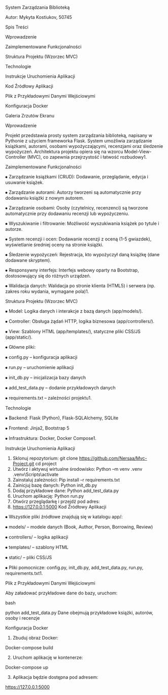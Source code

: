 System Zarządzania Biblioteką

Autor: Mykyta Kostiukov, 50745

Spis Treści

Wprowadzenie

Zaimplementowane Funkcjonalności

Struktura Projektu (Wzorzec MVC)

Technologie

Instrukcje Uruchomienia Aplikacji

Kod Źródłowy Aplikacji

Plik z Przykładowymi Danymi Wejściowymi

Konfiguracja Docker

Galeria Zrzutów Ekranu

Wprowadzenie

Projekt przedstawia prosty system zarządzania biblioteką, napisany w Pythonie z użyciem frameworka Flask. System umożliwia zarządzanie książkami, autorami, osobami wypożyczającymi, recenzjami oraz śledzenie wypożyczeń. Architektura projektu opiera się na wzorcu Model-View-Controller (MVC), co zapewnia przejrzystość i łatwość rozbudowy1.

Zaimplementowane Funkcjonalności

⦁	Zarządzanie książkami (CRUD): Dodawanie, przeglądanie, edycja i usuwanie książek.

⦁	Zarządzanie autorami: Autorzy tworzeni są automatycznie przy dodawaniu książki z nowym autorem.

⦁	Zarządzanie osobami: Osoby (czytelnicy, recenzenci) są tworzone automatycznie przy dodawaniu recenzji lub wypożyczeniu.

⦁	Wyszukiwanie i filtrowanie: Możliwość wyszukiwania książek po tytule i autorze.

⦁	System recenzji i ocen: Dodawanie recenzji z oceną (1-5 gwiazdek), wyświetlanie średniej oceny na stronie książki.

⦁	Śledzenie wypożyczeń: Rejestracja, kto wypożyczył daną książkę (dane dodawane skryptem).

⦁	Responsywny interfejs: Interfejs webowy oparty na Bootstrap, dostosowujący się do różnych urządzeń.

⦁	Walidacja danych: Walidacja po stronie klienta (HTML5) i serwera (np. zakres roku wydania, wymagane pola)1.

Struktura Projektu (Wzorzec MVC)

⦁	Model: Logika danych i interakcje z bazą danych (app/models/).

⦁	Controller: Obsługa żądań HTTP, logika biznesowa (app/controllers/).

⦁	View: Szablony HTML (app/templates/), statyczne pliki CSS/JS (app/static/).

⦁	Główne pliki:

⦁	config.py – konfiguracja aplikacji

⦁	run.py – uruchomienie aplikacji

⦁	init_db.py – inicjalizacja bazy danych

⦁	add_test_data.py – dodanie przykładowych danych

⦁	requirements.txt – zależności projektu1.

Technologie

⦁	Backend: Flask (Python), Flask-SQLAlchemy, SQLite

⦁	Frontend: Jinja2, Bootstrap 5

⦁	Infrastruktura: Docker, Docker Compose1.

Instrukcje Uruchomienia Aplikacji
1. Sklonuj repozytorium:
git clone https://github.com/Nersaa/Mvc-Project.git
cd project 
2. Utwórz i aktywuj wirtualne środowisko:
Python –m venv .venv
.venv\Scripts\activate
3. Zainstaluj zależności:
Pip install –r requirements.txt
4. Zainicjuj bazę danych:
Python init_db.py
5. Dodaj przykładowe dane:
Python add_test_data.py
6. Uruchom aplikację:
Python run.py
7. Otwórz przeglądarkę i przejdź pod adres:
8. https://127.0.0.1:5000
Kod Źródłowy Aplikacji

⦁	Wszystkie pliki źródłowe znajdują się w katalogu app/:

⦁	models/ – modele danych (Book, Author, Person, Borrowing, Review)

⦁	controllers/ – logika aplikacji

⦁	templates/ – szablony HTML

⦁	static/ – pliki CSS/JS

⦁	Pliki pomocnicze: config.py, init_db.py, add_test_data.py, run.py, requirements.txt1.


Plik z Przykładowymi Danymi Wejściowymi

Aby załadować przykładowe dane do bazy, uruchom:

bash

python add_test_data.py
Dane obejmują przykładowe książki, autorów, osoby i recenzje

Konfiguracja Docker
1. Zbuduj obraz Docker: 

Docker-compose build

2. Uruchom aplikację w kontenerze: 

Docker-compose up

3. Aplikacja będzie dostępna pod adresem:

https://127.0.0.1:5000
